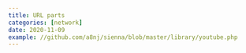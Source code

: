 ```yaml
---
title: URL parts
categories: [network]
date: 2020-11-09
example: //github.com/a8nj/sienna/blob/master/library/youtube.php
---
```

